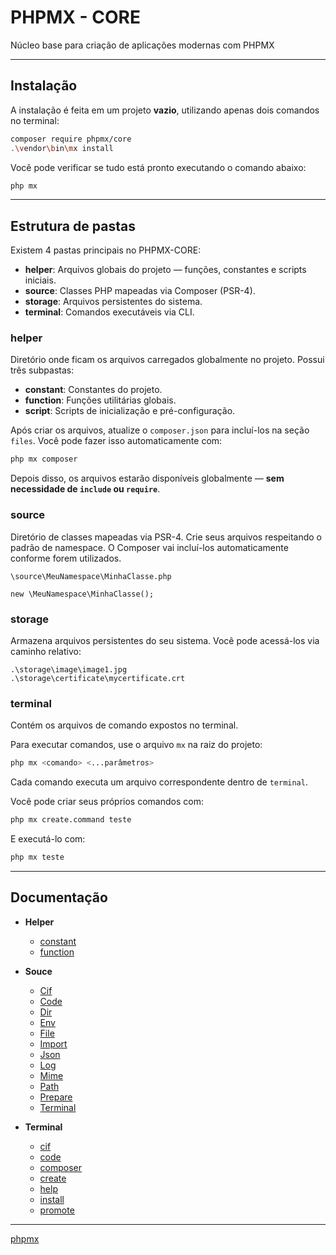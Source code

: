 # PHPMX - CORE

Núcleo base para criação de aplicações modernas com PHPMX

---

## Instalação

A instalação é feita em um projeto **vazio**, utilizando apenas dois comandos no terminal:

```bash
composer require phpmx/core
.\vendor\bin\mx install
```

Você pode verificar se tudo está pronto executando o comando abaixo:

```bash
php mx
```

---

## Estrutura de pastas

Existem 4 pastas principais no PHPMX-CORE:

- **helper**: Arquivos globais do projeto — funções, constantes e scripts iniciais.
- **source**: Classes PHP mapeadas via Composer (PSR-4).
- **storage**: Arquivos persistentes do sistema.
- **terminal**: Comandos executáveis via CLI.

### helper

Diretório onde ficam os arquivos carregados globalmente no projeto. Possui três subpastas:

- **constant**: Constantes do projeto.
- **function**: Funções utilitárias globais.
- **script**: Scripts de inicialização e pré-configuração.

Após criar os arquivos, atualize o `composer.json` para incluí-los na seção `files`. Você pode fazer isso automaticamente com:

```bash
php mx composer
```

Depois disso, os arquivos estarão disponíveis globalmente — **sem necessidade de `include` ou `require`**.

### source

Diretório de classes mapeadas via PSR-4.
Crie seus arquivos respeitando o padrão de namespace. O Composer vai incluí-los automaticamente conforme forem utilizados.

```text
\source\MeuNamespace\MinhaClasse.php

new \MeuNamespace\MinhaClasse();
```

### storage

Armazena arquivos persistentes do seu sistema. Você pode acessá-los via caminho relativo:

```text
.\storage\image\image1.jpg
.\storage\certificate\mycertificate.crt
```

### terminal

Contém os arquivos de comando expostos no terminal.

Para executar comandos, use o arquivo `mx` na raiz do projeto:

```bash
php mx <comando> <...parâmetros>
```

Cada comando executa um arquivo correspondente dentro de `terminal`.

Você pode criar seus próprios comandos com:

```bash
php mx create.command teste
```

E executá-lo com:

```bash
php mx teste
```

---

## Documentação

- **Helper**

  - [constant](./.doc/helper/constant.md)
  - [function](./.doc/helper/function.md)

- **Souce**

  - [Cif](./.doc/source/Cif.md)
  - [Code](./.doc/source/Code.md)
  - [Dir](./.doc/source/Dir.md)
  - [Env](./.doc/source/Env.md)
  - [File](./.doc/source/File.md)
  - [Import](./.doc/source/Import.md)
  - [Json](./.doc/source/Json.md)
  - [Log](./.doc/source/Log.md)
  - [Mime](./.doc/source/Mime.md)
  - [Path](./.doc/source/Path.md)
  - [Prepare](./.doc/source/Prepare.md)
  - [Terminal](./.doc/source/Terminal.md)

- **Terminal**

  - [cif](./.doc/terminal/cif.md)
  - [code](./.doc/terminal/code.md)
  - [composer](./.doc/terminal/composer.md)
  - [create](./.doc/terminal/create.md)
  - [help](./.doc/terminal/help.md)
  - [install](./.doc/terminal/install.md)
  - [promote](./.doc/terminal/promote.md)

---

[phpmx](https://github.com/php-mx)
